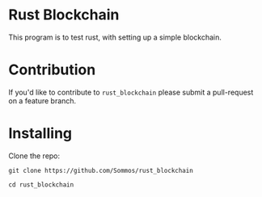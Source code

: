 # Rust Blockchain

This program is to test rust, with setting up a simple blockchain.

# Contribution 

If you'd like to contribute to `rust_blockchain` please submit a pull-request on a feature branch.

# Installing

Clone the repo:

    git clone https://github.com/Sommos/rust_blockchain

    cd rust_blockchain